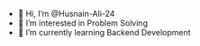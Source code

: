 - 👋 Hi, I’m @Husnain-Ali-24
- 👀 I’m interested in Problem Solving
- 🌱 I’m currently learning Backend Development

<!---
Husnain-Ali-24/Husnain-Ali-24 is a ✨ special ✨ repository because its `README.md` (this file) appears on your GitHub profile.
You can click the Preview link to take a look at your changes.
--->
